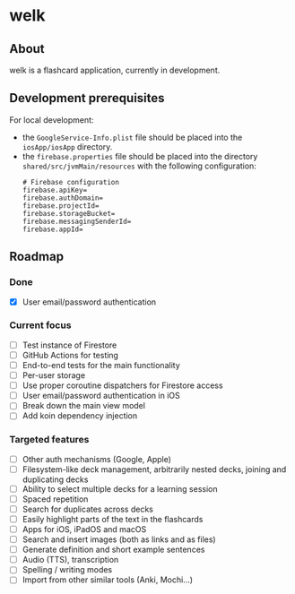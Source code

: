 # welk

## About

welk is a flashcard application, currently in development. 

## Development prerequisites

For local development:
- the `GoogleService-Info.plist` file should be placed into the `iosApp/iosApp` directory.
- the `firebase.properties` file should be placed into the directory `shared/src/jvmMain/resources` with the following configuration:
  ```properties
  # Firebase configuration
  firebase.apiKey=
  firebase.authDomain=
  firebase.projectId=
  firebase.storageBucket=
  firebase.messagingSenderId=
  firebase.appId=
  ```

## Roadmap

### Done
- [x] User email/password authentication

### Current focus
- [ ] Test instance of Firestore
- [ ] GitHub Actions for testing
- [ ] End-to-end tests for the main functionality
- [ ] Per-user storage
- [ ] Use proper coroutine dispatchers for Firestore access
- [ ] User email/password authentication in iOS
- [ ] Break down the main view model
- [ ] Add koin dependency injection

### Targeted features
- [ ] Other auth mechanisms (Google, Apple)
- [ ] Filesystem-like deck management, arbitrarily nested decks, joining and duplicating decks
- [ ] Ability to select multiple decks for a learning session
- [ ] Spaced repetition
- [ ] Search for duplicates across decks
- [ ] Easily highlight parts of the text in the flashcards
- [ ] Apps for iOS, iPadOS and macOS
- [ ] Search and insert images (both as links and as files)
- [ ] Generate definition and short example sentences
- [ ] Audio (TTS), transcription
- [ ] Spelling / writing modes
- [ ] Import from other similar tools (Anki, Mochi...)